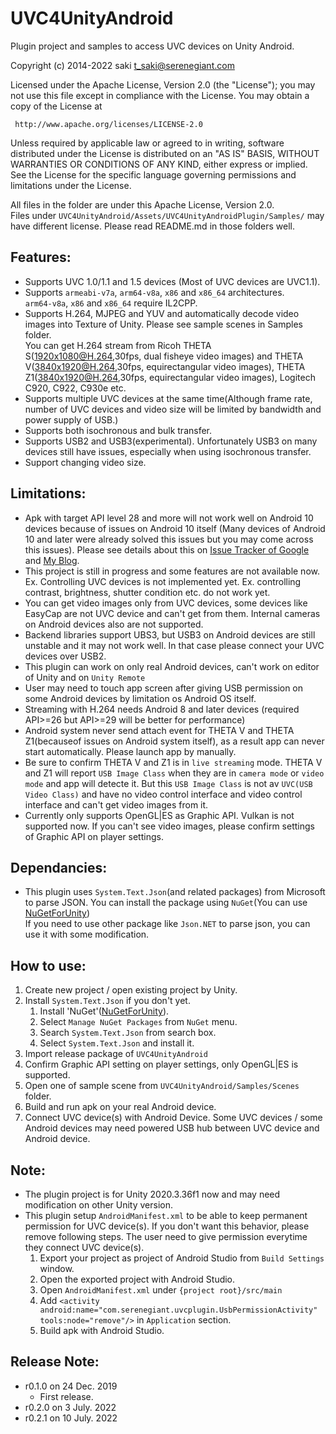 # UVC4UnityAndroid


Plugin project and samples to access UVC devices on Unity Android.

Copyright (c) 2014-2022 saki t_saki@serenegiant.com

 Licensed under the Apache License, Version 2.0 (the "License");
 you may not use this file except in compliance with the License.
 You may obtain a copy of the License at

     http://www.apache.org/licenses/LICENSE-2.0

 Unless required by applicable law or agreed to in writing, software
 distributed under the License is distributed on an "AS IS" BASIS,
 WITHOUT WARRANTIES OR CONDITIONS OF ANY KIND, either express or implied.
 See the License for the specific language governing permissions and
 limitations under the License.

All files in the folder are under this Apache License, Version 2.0.   
Files under `UVC4UnityAndroid/Assets/UVC4UnityAndroidPlugin/Samples/` may have different license. Please read README.md in those folders well.


## Features:

* Supports UVC 1.0/1.1 and 1.5 devices (Most of UVC devices are UVC1.1).
* Supports `armeabi-v7a`, `arm64-v8a`, `x86` and `x86_64` architectures.  
  `arm64-v8a`, `x86` and `x86_64` require IL2CPP.
* Supports H.264, MJPEG and YUV and automatically decode video images into Texture of Unity. Please see sample scenes in Samples folder.   
   You can get H.264 stream from Ricoh THETA S(1920x1080@H.264,30fps, dual fisheye video images) and THETA V(3840x1920@H.264,30fps, equirectangular video images), THETA Z1(3840x1920@H.264,30fps, equirectangular video images), Logitech C920, C922, C930e etc.
* Supports multiple UVC devices at the same time(Although frame rate, number of UVC devices and video size will be limited by bandwidth and power supply of USB.)
* Supports both isochronous and bulk transfer.
* Supports USB2 and USB3(experimental). Unfortunately USB3 on many devices still have issues, especially when using isochronous transfer.
* Support changing video size.

## Limitations:  

* Apk with target API level 28 and more will not work well on Android 10 devices because of issues on Android 10 itself (Many devices of Android 10 and later were already solved this issues but you may come across this issues).
  Please see details about this on [Issue Tracker of Google](https://issuetracker.google.com/issues/145082934) and [My Blog](https://serenegiant.com/blog/?p=3696).
* This project is still in progress and some features are not available now. Ex. Controlling UVC devices is not implemented yet. Ex. controlling contrast, brightness, shutter condition etc. do not work yet.
* You can get video images only from UVC devices, some devices like EasyCap are not UVC device and can't get from them. Internal cameras on Android devices also are not supported.
* Backend libraries support UBS3, but USB3 on Android devices are still unstable and it may not work well. In that case please connect your UVC devices over USB2.
* This plugin can work on only real Android devices, can't work on editor of Unity and on `Unity Remote`
* User may need to touch app screen after giving USB permission on some Android devices by limitation os Android OS itself.
* Streaming with H.264 needs Android 8 and later devices (required API>=26 but API>=29 will be better for performance)
* Android system never send attach event for THETA V and THETA Z1(becauseof issues on Android system itself), as a result app can never start automatically. Please launch app by manually.
* Be sure to confirm THETA V and Z1 is in `live streaming` mode. THETA V and Z1 will report `USB Image Class` when they are in `camera mode` or `video mode` and app will detecte it. But this `USB Image Class` is not av `UVC(USB Video Class)` and have no video control interface and video control interface and can't get video images from it. 
* Currently only supports OpenGL|ES as Graphic API. Vulkan is not supported now. If you can't see video images, please confirm settings of Graphic API on player settings.

## Dependancies:

* This plugin uses `System.Text.Json`(and related packages) from Microsoft to parse JSON. You can install the package using `NuGet`(You can use [NuGetForUnity](https://github.com/GlitchEnzo/NuGetForUnity/releases))  
  If you need to use other package like `Json.NET` to parse json, you can use it with some modification.  


## How to use:

1. Create new project / open existing project by Unity.
2. Install `System.Text.Json` if you don't yet.
   1. Install 'NuGet'([NuGetForUnity](https://github.com/GlitchEnzo/NuGetForUnity/releases)).
   2. Select `Manage NuGet Packages` from `NuGet` menu.
   3. Search `System.Text.Json` from search box.
   4. Select `System.Text.Json` and install it.
3. Import release package of `UVC4UnityAndroid`
4. Confirm Graphic API setting on player settings, only OpenGL|ES is supported.
5. Open one of sample scene from `UVC4UnityAndroid/Samples/Scenes` folder.
6. Build and run apk on your real Android device.
7. Connect UVC device(s) with Android Device. Some UVC devices / some Android devices may need powered USB hub between UVC device and Android device.

## Note:

* The plugin project is for Unity 2020.3.36f1 now and may need modification on other Unity version.
* This plugin setup `AndroidManifest.xml` to be able to keep permanent permission for UVC device(s).
   If you don't want this behavior, please remove following steps. The user need to give permission everytime they connect UVC device(s).
   1. Export your project as project of Android Studio from `Build Settings` window.
   2. Open the exported project with Android Studio.
   3. Open `AndroidManifest.xml` under `{project root}/src/main`
   4. Add `<activity android:name="com.serenegiant.uvcplugin.UsbPermissionActivity" tools:node="remove"/>` in `Application` section.
   5. Build apk with Android Studio.

## Release Note:

* r0.1.0 on 24 Dec. 2019
   * First release.
* r0.2.0 on 3 July. 2022
* r0.2.1 on 10 July. 2022
